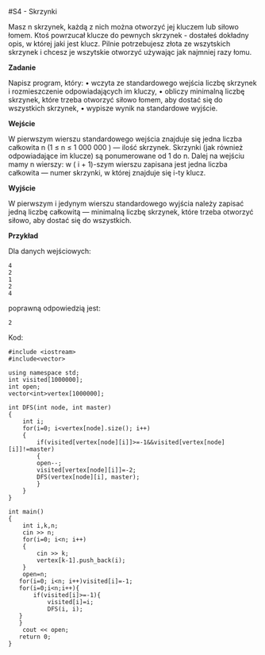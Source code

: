 #S4 - Skrzynki

Masz n skrzynek, każdą z nich można otworzyć jej kluczem lub siłowo łomem. Ktoś powrzucał klucze do pewnych skrzynek - dostałeś dokładny opis, w której jaki jest klucz. Pilnie potrzebujesz złota ze wszytskich skrzynek i chcesz je wszytskie otworzyć używając jak najmniej razy łomu.

**Zadanie**

Napisz program, który:
• wczyta ze standardowego wejścia liczbę skrzynek i rozmieszczenie odpowiadających im kluczy,
• obliczy minimalną liczbę skrzynek, które trzeba otworzyć siłowo łomem, aby dostać się do wszystkich skrzynek,
• wypisze wynik na standardowe wyjście.

**Wejście**

W pierwszym wierszu standardowego wejścia znajduje się jedna liczba całkowita n (1 ≤ n ≤ 1 000 000 ) — ilość skrzynek. Skrzynki (jak również odpowiadające im klucze) są ponumerowane od 1 do n. Dalej na wejściu mamy n wierszy: w ( i + 1)-szym wierszu zapisana jest jedna liczba całkowita — numer skrzynki, w której znajduje się i-ty klucz.

**Wyjście**

W pierwszym i jedynym wierszu standardowego wyjścia należy zapisać jedną liczbę całkowitą — minimalną liczbę skrzynek, które trzeba otworzyć siłowo, aby dostać się do wszystkich.

**Przykład**

Dla danych wejściowych:

    4
    2
    1
    2
    4

poprawną odpowiedzią jest:

    2
    
Kod:

    #include <iostream>
    #include<vector>

    using namespace std;
    int visited[1000000];
    int open;
    vector<int>vertex[1000000];

    int DFS(int node, int master)
    {
        int i;
        for(i=0; i<vertex[node].size(); i++)
        {
            if(visited[vertex[node][i]]>=-1&&visited[vertex[node][i]]!=master)
            {
            open--;
            visited[vertex[node][i]]=-2;
            DFS(vertex[node][i], master);
            }
        }
    }

    int main() 
    {
        int i,k,n;
        cin >> n;
        for(i=0; i<n; i++)
        {
            cin >> k;
            vertex[k-1].push_back(i);
        }
        open=n;
       for(i=0; i<n; i++)visited[i]=-1;
       for(i=0;i<n;i++){
           if(visited[i]>=-1){
               visited[i]=i;
               DFS(i, i);
       }
       }
        cout << open;
       return 0;
    }
